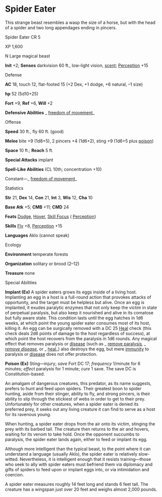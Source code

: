 # Spider Eater

This strange beast resembles a wasp the size of a horse, but with the head of a spider and two long appendages ending in pincers.

Spider Eater CR 5

XP 1,600

N Large magical beast

**Init** +2; **Senses** darkvision 60 ft., low-light vision, [scent](monsters/universalMonsterRules.md#_scent); [Perception](skills/perception.md#_perception) +15

Defense

**AC** 18, touch 12, flat-footed 15 (+2 Dex, +1 dodge, +6 natural, –1 size)

**hp** 52 (5d10+25)

**Fort** +9, **Ref** +6, **Will** +2

**Defensive Abilities** _ [freedom of movement](spells/freedomOfMovement.md#_freedom-of-movement)_

Offense

**Speed** 30 ft., fly 60 ft. (good)

**Melee** bite +9 (1d8+5), 2 pincers +4 (1d6+2), sting +9 (1d6+5 plus [poison](monsters/universalMonsterRules.md#_poison-(ex-or-su)))

**Space** 10 ft.; **Reach** 5 ft.

**Special Attacks** implant

**Spell-Like Abilities** (CL 10th; concentration +10)

Constant—_ [freedom of movement](spells/freedomOfMovement.md#_freedom-of-movement)_

Statistics

**Str** 21, **Dex** 14, **Con** 21, **Int** 3, **Wis** 12, **Cha** 10

**Base Atk** +5; **CMB** +11; **CMD** 24

**Feats** [Dodge](feats.md#_dodge), [Hover](monsters/monsterFeats.md#_hover), [Skill Focus](feats.md#_skill-focus) ( [Perception](skills/perception.md#_perception))

**Skills** [Fly](skills/fly.md#_fly) +8, [Perception](skills/perception.md#_perception) +15

**Languages** Aklo (cannot speak)

Ecology

**Environment** temperate forests

**Organization** solitary or brood (2–12)

**Treasure** none

Special Abilities

**Implant (Ex)** A spider eaters grows its eggs inside of a living host. Implanting an egg in a host is a full-round action that provokes attacks of opportunity, and the target must be helpless but alive. Once an egg is implanted, it exudes paralytic enzymes that not only keep the victim in state of perpetual paralysis, but also keep it nourished and alive in its comatose but fully aware state. This condition lasts until the egg hatches in 1d6 weeks, at which point the young spider eater consumes most of its host, killing it. An egg can be surgically removed with a DC 25 [Heal](skills/heal.md#_heal) check (this check deals 2d6 points of damage to the host regardless of success), at which point the host recovers from the paralysis in 1d6 rounds. Any magical effect that removes paralysis or [disease](monsters/universalMonsterRules.md#_disease-(ex-or-su)) (such as _ [remove paralysis](spells/removeParalysis.md#_remove-paralysis)_, _ [remove disease](spells/removeDisease.md#_remove-disease)_, or _ [heal](spells/heal.md#_heal)_) also destroys the egg, but mere [immunity](monsters/universalMonsterRules.md#_immunity-(ex-or-su)) to paralysis or [disease](monsters/universalMonsterRules.md#_disease-(ex-or-su)) does not offer protection.

**Poison (Ex)** Sting—injury; _save_ Fort DC 17; _frequency_ 1/minute for 6 minutes; _effect_ paralysis for 1 minute; _cure_ 1 save. The save DC is Constitution-based.

An amalgam of dangerous creatures, this predator, as its name suggests, prefers to hunt and feed upon spiders. Their greatest boon to spider hunting, aside from their stinger, ability to fly, and strong pincers, is their ability to slip through the stickiest of webs in order to get to their prey. Unfortunately for other creatures, when a spider eater is denied its preferred prey, it seeks out any living creature it can find to serve as a host for its ravenous young.

When hunting, a spider eater drops from the air onto its victim, stinging the prey with its barbed tail. The creature then returns to the air and hovers, waiting for its venom to take hold. Once the opponent succumbs to paralysis, the spider eater lands again, either to feed or implant its egg.

Although more intelligent than the typical beast, to the point where it can understand a language (usually Aklo), the spider eater is relatively slow-witted. Nevertheless, it is intelligent enough that it resists training—those who seek to ally with spider eaters must befriend them via diplomacy and gifts of spiders to feed upon or implant eggs into, or via intimidation and coercion.

A spider eater measures roughly 14 feet long and stands 6 feet tall. The creature has a wingspan just over 20 feet and weighs almost 2,000 pounds.

